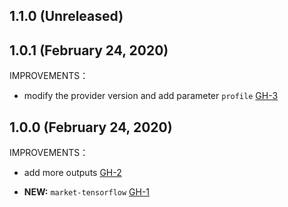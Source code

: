## 1.1.0 (Unreleased)
## 1.0.1 (February 24, 2020)

IMPROVEMENTS：

- modify the provider version and add parameter `profile` [GH-3]( https://github.com/terraform-alicloud-modules/terraform-alicloud-market-tensorflow/pull/3)

## 1.0.0 (February 24, 2020)

IMPROVEMENTS：

- add more outputs [GH-2]( https://github.com/terraform-alicloud-modules/terraform-alicloud-market-tensorflow/pull/2)

- **NEW:** `market-tensorflow` [GH-1]( https://github.com/terraform-alicloud-modules/terraform-alicloud-market-tensorflow/pull/1)
